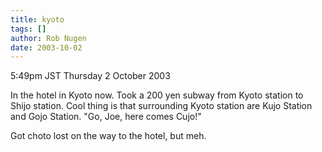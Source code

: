 ```yaml
---
title: kyoto
tags: []
author: Rob Nugen
date: 2003-10-02
---
```


<p class=date>5:49pm JST Thursday 2 October 2003</p>

<p>In the hotel in Kyoto now.  Took a 200 yen subway from Kyoto
station to Shijo station.  Cool thing is that surrounding Kyoto
station are Kujo Station and Gojo Station.  "Go, Joe, here comes
Cujo!"</p>

<p>Got choto lost on the way to the hotel, but meh.</p>

